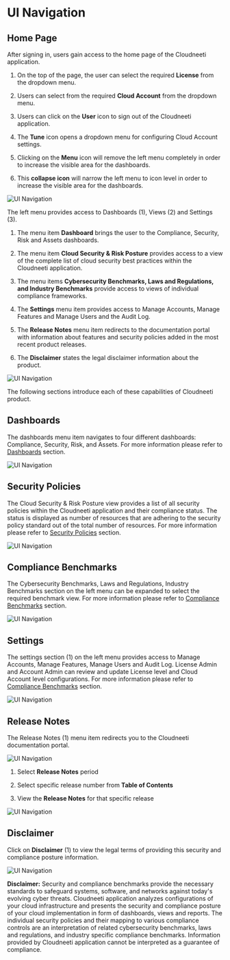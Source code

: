 UI Navigation
=============

Home Page
---------

After signing in, users gain access to the home page of the Cloudneeti
application.

1.  On the top of the page, the user can select the required **License** from
    the dropdown menu.

2.  Users can select from the required **Cloud Account** from the dropdown menu.

3.  Users can click on the **User** icon to sign out of the Cloudneeti
    application.

4.  The **Tune** icon opens a dropdown menu for configuring Cloud Account
    settings.

5.  Clicking on the **Menu** icon will remove the left menu completely in order
    to increase the visible area for the dashboards.

6.  This **collapse icon** will narrow the left menu to icon level in order to
    increase the visible area for the dashboards.

![UI Navigation](.././images/userGuideUINavigation/UINavigation_Homepage.png#thumbnail)

The left menu provides access to Dashboards (1), Views (2) and Settings (3).

1.  The menu item **Dashboard** brings the user to the Compliance, Security,
    Risk and Assets dashboards.

2.  The menu item **Cloud Security & Risk Posture** provides access to a view of
    the complete list of cloud security best practices within the Cloudneeti
    application.

3.  The menu items **Cybersecurity Benchmarks, Laws and Regulations, and
    Industry Benchmarks** provide access to views of individual compliance
    frameworks.

4.  The **Settings** menu item provides access to Manage Accounts, Manage
    Features and Manage Users and the Audit Log.

5.  The **Release Notes** menu item redirects to the documentation portal with
    information about features and security policies added in the most recent
    product releases.

6.  The **Disclaimer** states the legal disclaimer information about the
    product.

![UI Navigation](.././images/userGuideUINavigation/Left_Menu_Items.png#thumbnail)

The following sections introduce each of these capabilities of Cloudneeti
product.

Dashboards
----------

The dashboards menu item navigates to four different dashboards: Compliance,
Security, Risk, and Assets. For more information please refer to [Dashboards]()
section.

![UI Navigation](.././images/userGuideUINavigation/Dashboard_Section.png#thumbnail)

Security Policies
-----------------

The Cloud Security & Risk Posture view provides a list of all security policies
within the Cloudneeti application and their compliance status. The status is
displayed as number of resources that are adhering to the security policy
standard out of the total number of resources. For more information please refer
to [Security Policies]() section.

![UI Navigation](.././images/userGuideUINavigation/Security_Policies.png#thumbnail)

Compliance Benchmarks
---------------------

The Cybersecurity Benchmarks, Laws and Regulations, Industry Benchmarks section
on the left menu can be expanded to select the required benchmark view. For more
information please refer to [Compliance Benchmarks]() section.

![UI Navigation](.././images/userGuideUINavigation/Compliance_Benchmarks.png#thumbnail)

Settings
--------

The settings section (1) on the left menu provides access to Manage Accounts,
Manage Features, Manage Users and Audit Log. License Admin and Account Admin can
review and update License level and Cloud Account level configurations. For more
information please refer to [Compliance Benchmarks]() section.

![UI Navigation](.././images/userGuideUINavigation/Settings_Panel.png#thumbnail)

Release Notes
-------------

The Release Notes (1) menu item redirects you to the Cloudneeti documentation
portal.

![UI Navigation](.././images/userGuideUINavigation/Release_Notes.png#thumbnail)

1.  Select **Release Notes** period

2.  Select specific release number from **Table of Contents**

3.  View the **Release Notes** for that specific release

![UI Navigation](.././images/userGuideUINavigation/Release_Notes_Details.png#thumbnail)

Disclaimer
----------

Click on **Disclaimer** (1) to view the legal terms of providing this security
and compliance posture information.

![UI Navigation](.././images/userGuideUINavigation/Disclaimer.png#thumbnail)

**Disclaimer:** Security and compliance benchmarks provide the necessary
standards to safeguard systems, software, and networks against today's evolving
cyber threats. Cloudneeti application analyzes configurations of your cloud
infrastructure and presents the security and compliance posture of your cloud
implementation in form of dashboards, views and reports. The individual security
policies and their mapping to various compliance controls are an interpretation
of related cybersecurity benchmarks, laws and regulations, and industry specific
compliance benchmarks. Information provided by Cloudneeti application cannot be
interpreted as a guarantee of compliance.
